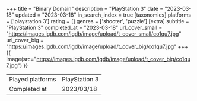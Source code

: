 +++
title = "Binary Domain"
description = "PlayStation 3"
date = "2023-03-18"
updated = "2023-03-18"
in_search_index = true
[taxonomies]
platforms = ['playstation 3']
rating = []
genres = ['shooter', 'puzzle']
[extra]
subtitle = "PlayStation 3"
completed_at = "2023-03-18"
url_cover_small = "https://images.igdb.com/igdb/image/upload/t_cover_small/co1qu7.jpg"
url_cover_big = "https://images.igdb.com/igdb/image/upload/t_cover_big/co1qu7.jpg"
+++
{{ image(src="https://images.igdb.com/igdb/image/upload/t_cover_big/co1qu7.jpg") }}

|              |            |
| ------------ | ---------- |
| Played platforms    | PlayStation 3 |
| Completed at | 2023/03/18 |


